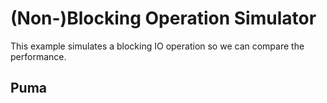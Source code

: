 # (Non-)Blocking Operation Simulator

This example simulates a blocking IO operation so we can compare the performance.

## Puma

